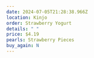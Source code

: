 ```yaml
---
date: 2024-07-05T21:28:38.966Z
location: Kinjo
order: Strawberry Yogurt
details: " "
price: $4.19
pearls: Strawberry Pieces
buy_again: N
---
```


